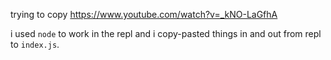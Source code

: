 trying to copy https://www.youtube.com/watch?v=_kNO-LaGfhA

i used `node` to work in the repl and i copy-pasted things in and out from repl to `index.js`.
